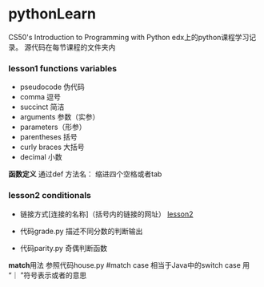 # pythonLearn
CS50's Introduction to Programming with Python 
edx上的python课程学习记录。
源代码在每节课程的文件夹内
### lesson1 functions variables
- pseudocode 伪代码
- comma 逗号
- succinct 简洁
- arguments 参数（实参）
- parameters（形参）
- parentheses 括号
- curly braces 大括号
- decimal 小数

**函数定义**
通过def 方法名：
    缩进四个空格或者tab 
>
### lesson2 conditionals 
- 链接方式[连接的名称]（括号内的链接的网址）
[lesson2](https://github.com/alanwang123/pythonLearn/tree/main/lesson2%20conditionals)

- 代码grade.py 描述不同分数的判断输出
- 代码parity.py 奇偶判断函数

**match**用法 参照代码house.py
#match case 相当于Java中的switch case 用 “｜ ”符号表示或者的意思




